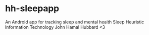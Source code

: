 # hh-sleepapp
An Android app for tracking sleep and mental health
Sleep Heuristic Information Technology
John Hamal Hubbard <3
